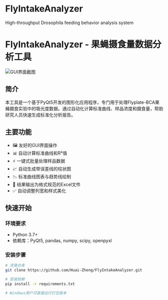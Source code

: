 # FlyIntakeAnalyzer
High-throughput Drosophila feeding behavior analysis system
# FlyIntakeAnalyzer - 果蝇摄食量数据分析工具

![GUI界面截图](screenshot.png) 

## 简介

本工具是一个基于PyQt5开发的图形化应用程序，专门用于处理Flyplate-BCA果蝇摄食实验中的吸光度数据。通过自动化计算标准曲线、样品浓度和摄食量，帮助研究人员快速生成标准化分析报告。

## 主要功能

- 🖼️ 友好的GUI界面操作
- 📊 自动计算标准曲线和R²值
- ⚡ 一键式批量处理样品数据
- 📈 自动生成带误差线的柱状图
- 📉 标准曲线图表与趋势线绘制
- 📁 结果输出为格式规范的Excel文件
- ✅ 自动调整列宽和样式美化

## 快速开始

### 环境要求
- Python 3.7+
- 依赖库：PyQt5, pandas, numpy, scipy, openpyxl

### 安装步骤
```bash
# 克隆仓库
git clone https://github.com/Huai-Zheng/FlyIntakeAnalyzer.git

# 安装依赖
pip install -r requirements.txt

# Windows用户可直接运行打包版本
